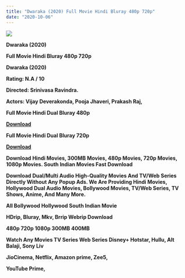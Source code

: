 ```yaml
---
title: "Dwaraka (2020) Full Movie Hindi Bluray 480p 720p"
date: "2020-10-06"
---
```


[**![](https://1.bp.blogspot.com/-RVxbAnIc98Y/X0iamfIXL4I/AAAAAAAAEqI/qBwg1_EkitASw7R3V8Xaz8q4ysEb16gMwCLcBGAsYHQ/s1600/IMG_20200828_105243_287.webp)**](https://1.bp.blogspot.com/-RVxbAnIc98Y/X0iamfIXL4I/AAAAAAAAEqI/qBwg1_EkitASw7R3V8Xaz8q4ysEb16gMwCLcBGAsYHQ/s1600/IMG_20200828_105243_287.webp)

 **Dwaraka (2020)**

**Full Movie Hindi Bluray 480p 720p** 

**Dwaraka (2020)**

**Rating: N.A / 10** 

**Directed: Srinivasa Ravindra.** 

**Actors: Vijay Deverakonda, Pooja Jhaveri, Prakash Raj,** 

 **Full Movie Hindi Dual Bluray 480p** 

**[Download](https://bit.ly/32HQfN9)** 

 **Full Movie Hindi Dual Bluray 720p** 

**[Download](https://bit.ly/2YOxiHG)** 

 **Download Hindi Movies, 300MB Movies, 480p Movies, 720p Movies, 1080p Movies. South Indian Movies Fast Download**

**Download Dual/Multi Audio High-Quality Movies And TV/Web Series Directly Without Any Popup Ads. We Are Providing Hindi Movies, Hollywood Dual Audio Movies, Bollywood Movies, TV/Web Series, TV Shows, Anime, And Many More.**

**All Bollywood Hollywood South Indian Movie**

**HDrip, Bluray, Mkv, Brrip Webrip Download**

**480p 720p 1080p 300MB 400MB** 

**Watch Any Movies TV Series Web Series Disney+ Hotstar, Hullu, Alt Balaji, Sony Liv**

**JioCinema, Netflix, Amazon prime, Zee5,**

**YouTube Prime,**
